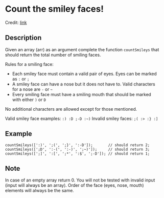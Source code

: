 Count the smiley faces!
=======================
Credit: [link](https://www.codewars.com/kata/583203e6eb35d7980400002a/)

Description
-----------

Given an array (arr) as an argument complete the function `countSmileys` that should return the total number of smiling faces.

Rules for a smiling face:

* Each smiley face must contain a valid pair of eyes. Eyes can be marked as `:` or `;`
* A smiley face can have a nose but it does not have to. Valid characters for a nose are `-` or `~`
* Every smiling face must have a smiling mouth that should be marked with either `)` or `D`

No additional characters are allowed except for those mentioned.

Valid smiley face examples: `:) :D ;-D :~)`
Invalid smiley faces: `;( :> :} :]`

Example
-------

    countSmileys([':)', ';(', ';}', ':-D']);       // should return 2;
    countSmileys([';D', ':-(', ':-)', ';~)']);     // should return 3;
    countSmileys([';]', ':[', ';*', ':$', ';-D']); // should return 1;

Note
----
In case of an empty array return 0. You will not be tested with invalid input (input will always be an array). Order of the face (eyes, nose, mouth) elements will always be the same.
